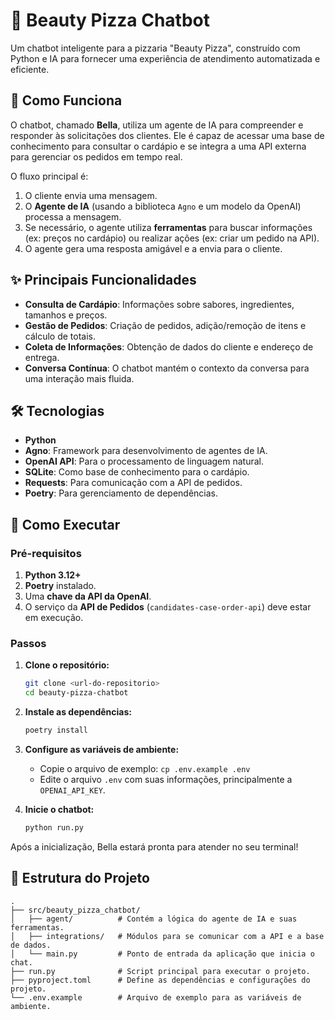 # 🍕 Beauty Pizza Chatbot

Um chatbot inteligente para a pizzaria "Beauty Pizza", construído com Python e IA para fornecer uma experiência de atendimento automatizada e eficiente.

## 🤖 Como Funciona

O chatbot, chamado **Bella**, utiliza um agente de IA para compreender e responder às solicitações dos clientes. Ele é capaz de acessar uma base de conhecimento para consultar o cardápio e se integra a uma API externa para gerenciar os pedidos em tempo real.

O fluxo principal é:

1. O cliente envia uma mensagem.
2. O **Agente de IA** (usando a biblioteca `Agno` e um modelo da OpenAI) processa a mensagem.
3. Se necessário, o agente utiliza **ferramentas** para buscar informações (ex: preços no cardápio) ou realizar ações (ex: criar um pedido na API).
4. O agente gera uma resposta amigável e a envia para o cliente.

## ✨ Principais Funcionalidades

- **Consulta de Cardápio**: Informações sobre sabores, ingredientes, tamanhos e preços.
- **Gestão de Pedidos**: Criação de pedidos, adição/remoção de itens e cálculo de totais.
- **Coleta de Informações**: Obtenção de dados do cliente e endereço de entrega.
- **Conversa Contínua**: O chatbot mantém o contexto da conversa para uma interação mais fluida.

## 🛠️ Tecnologias

- **Python**
- **Agno**: Framework para desenvolvimento de agentes de IA.
- **OpenAI API**: Para o processamento de linguagem natural.
- **SQLite**: Como base de conhecimento para o cardápio.
- **Requests**: Para comunicação com a API de pedidos.
- **Poetry**: Para gerenciamento de dependências.

## 🚀 Como Executar

### Pré-requisitos

1. **Python 3.12+**
2. **Poetry** instalado.
3. Uma **chave da API da OpenAI**.
4. O serviço da **API de Pedidos** (`candidates-case-order-api`) deve estar em execução.

### Passos

1. **Clone o repositório:**

   ```bash
   git clone <url-do-repositorio>
   cd beauty-pizza-chatbot
   ```

2. **Instale as dependências:**

   ```bash
   poetry install
   ```

3. **Configure as variáveis de ambiente:**

   - Copie o arquivo de exemplo: `cp .env.example .env`
   - Edite o arquivo `.env` com suas informações, principalmente a `OPENAI_API_KEY`.

4. **Inicie o chatbot:**
   ```bash
   python run.py
   ```

Após a inicialização, Bella estará pronta para atender no seu terminal!

## 📁 Estrutura do Projeto

```
.
├── src/beauty_pizza_chatbot/
│   ├── agent/          # Contém a lógica do agente de IA e suas ferramentas.
│   ├── integrations/   # Módulos para se comunicar com a API e a base de dados.
│   └── main.py         # Ponto de entrada da aplicação que inicia o chat.
├── run.py              # Script principal para executar o projeto.
├── pyproject.toml      # Define as dependências e configurações do projeto.
└── .env.example        # Arquivo de exemplo para as variáveis de ambiente.
```
